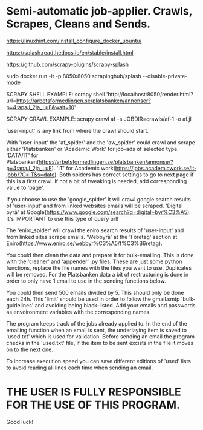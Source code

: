 # Semi-automatic job-applier. Crawls, Scrapes, Cleans and Sends.

https://linuxhint.com/install_configure_docker_ubuntu/

https://splash.readthedocs.io/en/stable/install.html

https://github.com/scrapy-plugins/scrapy-splash

sudo docker run -it -p 8050:8050 scrapinghub/splash --disable-private-mode

SCRAPY SHELL EXAMPLE:
scrapy shell 'http://localhost:8050/render.html?url=https://arbetsformedlingen.se/platsbanken/annonser?p=4:apaJ_2ja_LuF&wait=10'

SCRAPY CRAWL EXAMPLE:
scrapy crawl af -s JOBDIR=crawls/af-1 -o af.jl 

'user-input' is any link from where the crawl should start.

With 'user-input' the 'af_spider' and the 'aw_spider' could crawl and scrape either 'Platsbanken' or 'Academic Work' for job-ads of selected type.
'DATA/IT' for Platsbanken(https://arbetsformedlingen.se/platsbanken/annonser?p=4:apaJ_2ja_LuF).
'IT' for Academic work(https://jobs.academicwork.se/it-jobb/?C=IT&s=date).
Both spiders has correct settings to go to next page if this is a first crawl. If not a bit of tweaking is needed, add corresponding value to 'page'.

If you choose to use the 'google_spider' it will crawl google search results of 'user-input' and from linked websites emails will be scraped.
'Digital byrå' at Google(https://www.google.com/search?q=digital+byr%C3%A5). It's IMPORTANT to use this type of query url!

The 'eniro_spider' will crawl the eniro search results of 'user-input' and from linked sites scrape emails.
'Webbyrå' at the 'Företag' section at Eniro(https://www.eniro.se/webbyr%C3%A5/f%C3%B6retag).

You could then clean the data and prepare it for bulk-emailing. This is done with the 'cleaner' and 'appender' .py files.
These are just some python functions, replace the file names with the files you want to use. Duplicates will be removed.
For the Platsbanken data a bit of restructuring is done in order to only have 1 email to use in the sending functions below.

You could then send 500 emails divided by 5. This should only be done each 24h. This 'limit' should be used in order to follow the gmail.smtp 
'bulk-guidelines' and avoiding being black-listed. Add your emails and passwords as envoironment variables with the corresponding names.

The program keeps track of the jobs already applied to. In the end of the emailing function when an email is sent, 
the underlaying item is saved to 'used.txt' which is used for validation. Before sending an email the program checks in the 'used.txt' file,
if the item to be sent excists in the file it moves on to the next one.

To increase execution speed you can save different editions of 'used' lists to avoid reading all lines each time when sending an email. 

# THE USER IS FULLY RESPONSIBLE FOR THE USE OF THIS PROGRAM.

Good luck!
